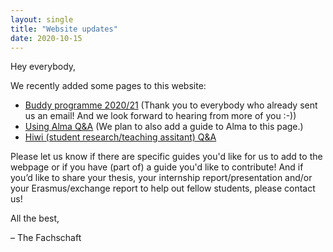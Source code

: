 ```yaml
---
layout: single
title: "Website updates"
date: 2020-10-15
---
```


Hey everybody,

We recently added some pages to this website:
- [Buddy programme 2020/21](/buddy-programme/) (Thank you to everybody who already sent us an email! And we look forward to hearing from more of you :-))
- [Using Alma Q&A](/alma/) (We plan to also add a guide to Alma to this page.)
- [Hiwi (student research/teaching assitant) Q&A](/hiwi/)

Please let us know if there are specific guides you'd like for us to add to the webpage or if you have (part of) a guide you'd like to contribute!
And if you’d like to share your thesis, your internship report/presentation and/or your Erasmus/exchange report to help out fellow students, please contact us!

All the best,

– The Fachschaft